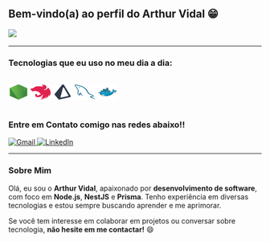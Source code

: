 ## Bem-vindo(a) ao perfil do Arthur Vidal 😁

<div>
   <a href="https://github.com/vidaal126">
   <img height="180em" src="https://github-readme-stats.vercel.app/api?username=vidaal126&show_icons=true&theme=tokyonight&include_all_commits=true&count_private=true"/>
   </a>
</div>

---

### Tecnologias que eu uso no meu dia a dia:

<div style="display: inline_block"><br>
  <img align="center" alt="Node.js" height="30" width="40" src="https://raw.githubusercontent.com/devicons/devicon/master/icons/nodejs/nodejs-original.svg">
  <img align="center" alt="NestJS" height="30" width="40" src="https://raw.githubusercontent.com/devicons/devicon/master/icons/nestjs/nestjs-plain.svg">
  <img align="center" alt="Prisma" height="30" width="40" src="https://raw.githubusercontent.com/devicons/devicon/master/icons/prisma/prisma-original.svg">
  <img align="center" alt="SQL" height="30" width="40" src="https://raw.githubusercontent.com/devicons/devicon/master/icons/mysql/mysql-original.svg">
  <img align="center" alt="Docker" height="30" width="40" src="https://raw.githubusercontent.com/devicons/devicon/master/icons/docker/docker-original.svg">
</div>

<br>

### Entre em Contato comigo nas redes abaixo!!

<div> 
  <a href="mailto:avidal826@gmail.com">
    <img src="https://img.shields.io/badge/-Gmail-%23333?style=for-the-badge&logo=gmail&logoColor=white" target="_blank" alt="Gmail">
  </a>
  <a href="https://www.linkedin.com/in/arthurvidal126/" target="_blank">
    <img src="https://img.shields.io/badge/LinkedIn-0077B5?style=for-the-badge&logo=linkedin&logoColor=white" target="_blank" alt="LinkedIn">
  </a> 
</div>

---

### Sobre Mim

Olá, eu sou o **Arthur Vidal**, apaixonado por **desenvolvimento de software**, com foco em **Node.js**, **NestJS** e **Prisma**. Tenho experiência em diversas tecnologias e estou sempre buscando aprender e me aprimorar.

Se você tem interesse em colaborar em projetos ou conversar sobre tecnologia, **não hesite em me contactar!** 😄
